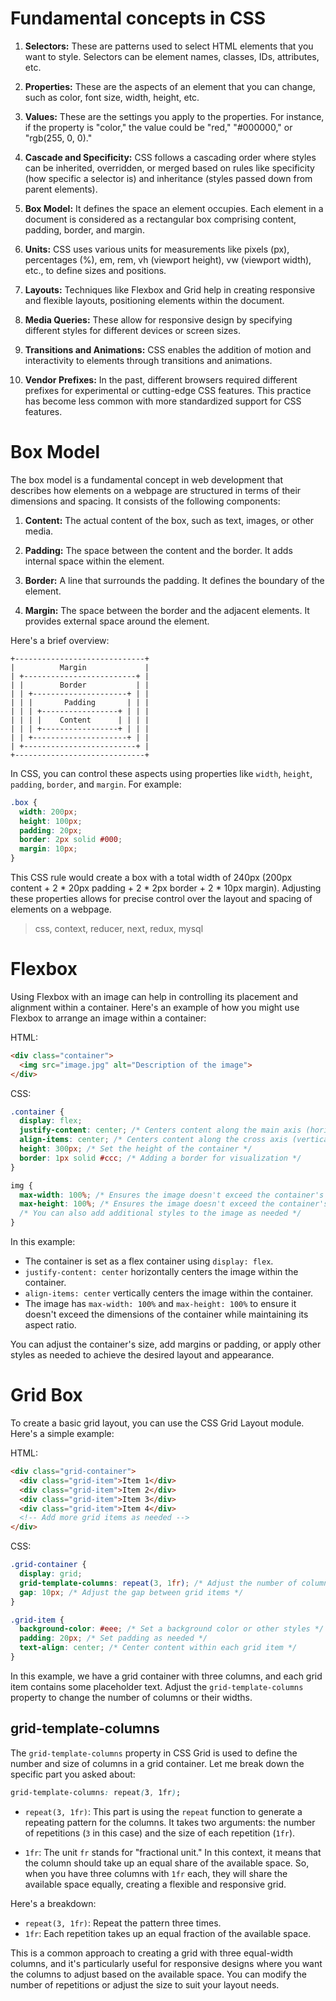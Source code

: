 # Fundamental concepts in CSS

1. **Selectors:** These are patterns used to select HTML elements that you want to style. Selectors can be element names, classes, IDs, attributes, etc.

2. **Properties:** These are the aspects of an element that you can change, such as color, font size, width, height, etc.

3. **Values:** These are the settings you apply to the properties. For instance, if the property is "color," the value could be "red," "#000000," or "rgb(255, 0, 0)."

4. **Cascade and Specificity:** CSS follows a cascading order where styles can be inherited, overridden, or merged based on rules like specificity (how specific a selector is) and inheritance (styles passed down from parent elements).

5. **Box Model:** It defines the space an element occupies. Each element in a document is considered as a rectangular box comprising content, padding, border, and margin.

6. **Units:** CSS uses various units for measurements like pixels (px), percentages (%), em, rem, vh (viewport height), vw (viewport width), etc., to define sizes and positions.

7. **Layouts:** Techniques like Flexbox and Grid help in creating responsive and flexible layouts, positioning elements within the document.

8. **Media Queries:** These allow for responsive design by specifying different styles for different devices or screen sizes.

9. **Transitions and Animations:** CSS enables the addition of motion and interactivity to elements through transitions and animations.

10. **Vendor Prefixes:** In the past, different browsers required different prefixes for experimental or cutting-edge CSS features. This practice has become less common with more standardized support for CSS features.

# Box Model

The box model is a fundamental concept in web development that describes how elements on a webpage are structured in terms of their dimensions and spacing. It consists of the following components:

1. **Content:** The actual content of the box, such as text, images, or other media.

2. **Padding:** The space between the content and the border. It adds internal space within the element.

3. **Border:** A line that surrounds the padding. It defines the boundary of the element.

4. **Margin:** The space between the border and the adjacent elements. It provides external space around the element.

Here's a brief overview:

```
+-----------------------------+
|          Margin             |
| +-------------------------+ |
| |        Border           | |
| | +---------------------+ | |
| | |       Padding       | | |
| | | +-----------------+ | | |
| | | |    Content      | | | |
| | | +-----------------+ | | |
| | +---------------------+ | |
| +-------------------------+ |
+-----------------------------+
```

In CSS, you can control these aspects using properties like `width`, `height`, `padding`, `border`, and `margin`. For example:

```css
.box {
  width: 200px;
  height: 100px;
  padding: 20px;
  border: 2px solid #000;
  margin: 10px;
}
```

This CSS rule would create a box with a total width of 240px (200px content + 2 * 20px padding + 2 * 2px border + 2 * 10px margin). Adjusting these properties allows for precise control over the layout and spacing of elements on a webpage.

> css, context, reducer, next, redux, mysql

# Flexbox

Using Flexbox with an image can help in controlling its placement and alignment within a container. Here's an example of how you might use Flexbox to arrange an image within a container:

HTML:
```html
<div class="container">
  <img src="image.jpg" alt="Description of the image">
</div>
```

CSS:
```css
.container {
  display: flex;
  justify-content: center; /* Centers content along the main axis (horizontally) */
  align-items: center; /* Centers content along the cross axis (vertically) */
  height: 300px; /* Set the height of the container */
  border: 1px solid #ccc; /* Adding a border for visualization */
}

img {
  max-width: 100%; /* Ensures the image doesn't exceed the container's width */
  max-height: 100%; /* Ensures the image doesn't exceed the container's height */
  /* You can also add additional styles to the image as needed */
}
```

In this example:

- The container is set as a flex container using `display: flex`.
- `justify-content: center` horizontally centers the image within the container.
- `align-items: center` vertically centers the image within the container.
- The image has `max-width: 100%` and `max-height: 100%` to ensure it doesn't exceed the dimensions of the container while maintaining its aspect ratio.

You can adjust the container's size, add margins or padding, or apply other styles as needed to achieve the desired layout and appearance.

# Grid Box

To create a basic grid layout, you can use the CSS Grid Layout module. Here's a simple example:

HTML:

```html
<div class="grid-container">
  <div class="grid-item">Item 1</div>
  <div class="grid-item">Item 2</div>
  <div class="grid-item">Item 3</div>
  <div class="grid-item">Item 4</div>
  <!-- Add more grid items as needed -->
</div>
```

CSS:

```css
.grid-container {
  display: grid;
  grid-template-columns: repeat(3, 1fr); /* Adjust the number of columns as needed */
  gap: 10px; /* Adjust the gap between grid items */
}

.grid-item {
  background-color: #eee; /* Set a background color or other styles */
  padding: 20px; /* Set padding as needed */
  text-align: center; /* Center content within each grid item */
}
```

In this example, we have a grid container with three columns, and each grid item contains some placeholder text. Adjust the `grid-template-columns` property to change the number of columns or their widths.

## grid-template-columns

The `grid-template-columns` property in CSS Grid is used to define the number and size of columns in a grid container. Let me break down the specific part you asked about:

```css
grid-template-columns: repeat(3, 1fr);
```

- `repeat(3, 1fr)`: This part is using the `repeat` function to generate a repeating pattern for the columns. It takes two arguments: the number of repetitions (`3` in this case) and the size of each repetition (`1fr`).

- `1fr`: The unit `fr` stands for "fractional unit." In this context, it means that the column should take up an equal share of the available space. So, when you have three columns with `1fr` each, they will share the available space equally, creating a flexible and responsive grid.

Here's a breakdown:

- `repeat(3, 1fr)`: Repeat the pattern three times.
- `1fr`: Each repetition takes up an equal fraction of the available space.

This is a common approach to creating a grid with three equal-width columns, and it's particularly useful for responsive designs where you want the columns to adjust based on the available space. You can modify the number of repetitions or adjust the size to suit your layout needs.

